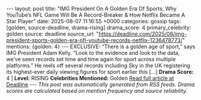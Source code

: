 --- layout: post title: "IMG President On A Golden Era Of Sports, Why YouTube’s NFL Game Will Be A Record-Breaker & How Netflix Became A Star Player" date: 2025-08-07 11:16:55 +0000 categories: gossip tags: [golden, source-deadline, drama-rising] drama_score: 4 primary_celebrity: golden source: deadline source_url: "https://deadline.com/2025/08/img-president-sports-golden-era-nfl-youtube-records-netflix-1236478773/" mentions: {golden: 4} --- EXCLUSIVE: “There is a golden age of sport,” says IMG President Adam Kelly. “Look to the evidence and look to the data, we’ve seen records set time and time again for sport across multiple platforms.” He reels off several records including Sky in the UK registering its highest-ever daily viewing figures for sport earlier this […] **Drama Score:** 4 | **Level:** RISING **Celebrities Mentioned:** Golden [Read full article at Deadline](https://deadline.com/2025/08/img-president-sports-golden-era-nfl-youtube-records-netflix-1236478773/) --- *This post was automatically generated from RSS feeds. Drama scores are calculated based on mention frequency and source reliability.*
